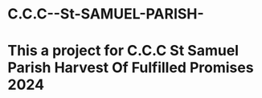 # C.C.C--St-SAMUEL-PARISH-

# This a project for C.C.C St Samuel Parish Harvest Of Fulfilled Promises 2024 
